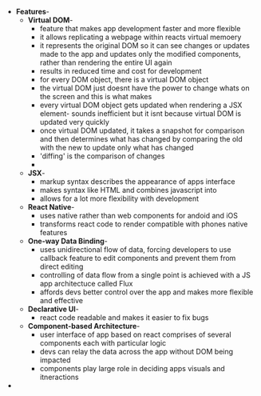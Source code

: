 - **Features**-
	- **Virtual DOM**-
		- feature that makes app development faster and more flexible
		- it allows replicating a webpage within reacts virtual memoery
		- it represents the original DOM so it can see changes or updates made to the app and updates only the modified components, rather than rendering the entire UI again
		- results in reduced time and cost for development
		- for every DOM object, there is a virtual DOM object
		- the virtual DOM just doesnt have the power to change whats on the screen and this is what makes 
		- every virtual DOM object gets updated when rendering a JSX element- sounds inefficient but it isnt because virtual DOM is updated very quickly
		- once virtual DOM updated, it takes a snapshot for comparison and then determines what has changed by comparing the old with the new to update only what has changed
		- 'diffing' is the comparison of changes
		- 
	- **JSX**-
		- markup syntax describes the appearance of apps interface
		- makes syntax like HTML and combines javascript into
		- allows for a lot more flexibility with development
	- **React Native**-
		- uses native rather than web components for andoid and iOS
		- transforms react code to render compatible with phones native features
	- **One-way Data Binding**-
		- uses unidirectional flow of data, forcing developers to use callback feature to edit components and prevent them from direct editing
		- controlling of data flow from a single point is achieved with a JS app architectuce called Flux
		- affords devs better control over the app and makes more flexible and effective
	- **Declarative UI**-
		- react code readable and makes it easier to fix bugs
	- **Component-based Architecture**-
		- user interface of app based on react comprises of several components each with particular logic
		- devs can relay the data across the app without DOM being impacted
		- components play large role in deciding apps visuals and itneractions
- 